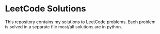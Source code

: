 # LeetCode Solutions

This repository contains my solutions to LeetCode problems. Each problem is solved in a separate file most/all solutions are in python.
